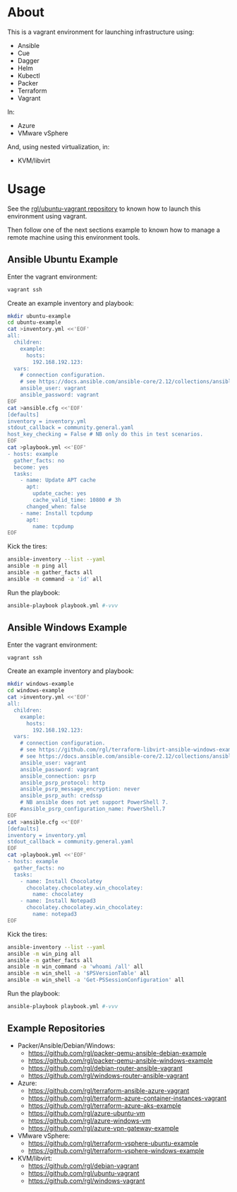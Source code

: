 # About

This is a vagrant environment for launching infrastructure using:

* Ansible
* Cue
* Dagger
* Helm
* Kubectl
* Packer
* Terraform
* Vagrant

In:

* Azure
* VMware vSphere

And, using nested virtualization, in:

* KVM/libvirt

# Usage

See the [rgl/ubuntu-vagrant repository](https://github.com/rgl/ubuntu-vagrant) to known how to launch this environment using vagrant.

Then follow one of the next sections example to known how to manage a remote machine using this environment tools.

## Ansible Ubuntu Example

Enter the vagrant environment:

```bash
vagrant ssh
```

Create an example inventory and playbook:

```bash
mkdir ubuntu-example
cd ubuntu-example
cat >inventory.yml <<'EOF'
all:
  children:
    example:
      hosts:
        192.168.192.123:
  vars:
    # connection configuration.
    # see https://docs.ansible.com/ansible-core/2.12/collections/ansible/builtin/ssh_connection.html
    ansible_user: vagrant
    ansible_password: vagrant
EOF
cat >ansible.cfg <<'EOF'
[defaults]
inventory = inventory.yml
stdout_callback = community.general.yaml
host_key_checking = False # NB only do this in test scenarios.
EOF
cat >playbook.yml <<'EOF'
- hosts: example
  gather_facts: no
  become: yes
  tasks:
    - name: Update APT cache
      apt:
        update_cache: yes
        cache_valid_time: 10800 # 3h
      changed_when: false
    - name: Install tcpdump
      apt:
        name: tcpdump
EOF
```

Kick the tires:

```bash
ansible-inventory --list --yaml
ansible -m ping all
ansible -m gather_facts all
ansible -m command -a 'id' all
```

Run the playbook:

```bash
ansible-playbook playbook.yml #-vvv
```

## Ansible Windows Example

Enter the vagrant environment:

```bash
vagrant ssh
```

Create an example inventory and playbook:

```bash
mkdir windows-example
cd windows-example
cat >inventory.yml <<'EOF'
all:
  children:
    example:
      hosts:
        192.168.192.123:
  vars:
    # connection configuration.
    # see https://github.com/rgl/terraform-libvirt-ansible-windows-example/blob/master/README.md#windows-management
    # see https://docs.ansible.com/ansible-core/2.12/collections/ansible/builtin/psrp_connection.html
    ansible_user: vagrant
    ansible_password: vagrant
    ansible_connection: psrp
    ansible_psrp_protocol: http
    ansible_psrp_message_encryption: never
    ansible_psrp_auth: credssp
    # NB ansible does not yet support PowerShell 7.
    #ansible_psrp_configuration_name: PowerShell.7 
EOF
cat >ansible.cfg <<'EOF'
[defaults]
inventory = inventory.yml
stdout_callback = community.general.yaml
EOF
cat >playbook.yml <<'EOF'
- hosts: example
  gather_facts: no
  tasks:
    - name: Install Chocolatey
      chocolatey.chocolatey.win_chocolatey:
        name: chocolatey
    - name: Install Notepad3
      chocolatey.chocolatey.win_chocolatey:
        name: notepad3
EOF
```

Kick the tires:

```bash
ansible-inventory --list --yaml
ansible -m win_ping all
ansible -m gather_facts all
ansible -m win_command -a 'whoami /all' all
ansible -m win_shell -a '$PSVersionTable' all
ansible -m win_shell -a 'Get-PSSessionConfiguration' all
```

Run the playbook:

```bash
ansible-playbook playbook.yml #-vvv
```

## Example Repositories

* Packer/Ansible/Debian/Windows:
  * https://github.com/rgl/packer-qemu-ansible-debian-example
  * https://github.com/rgl/packer-qemu-ansible-windows-example
  * https://github.com/rgl/debian-router-ansible-vagrant
  * https://github.com/rgl/windows-router-ansible-vagrant
* Azure:
  * https://github.com/rgl/terraform-ansible-azure-vagrant
  * https://github.com/rgl/terraform-azure-container-instances-vagrant
  * https://github.com/rgl/terraform-azure-aks-example
  * https://github.com/rgl/azure-ubuntu-vm
  * https://github.com/rgl/azure-windows-vm
  * https://github.com/rgl/azure-vpn-gateway-example
* VMware vSphere:
  * https://github.com/rgl/terraform-vsphere-ubuntu-example
  * https://github.com/rgl/terraform-vsphere-windows-example
* KVM/libvirt:
  * https://github.com/rgl/debian-vagrant
  * https://github.com/rgl/ubuntu-vagrant
  * https://github.com/rgl/windows-vagrant
